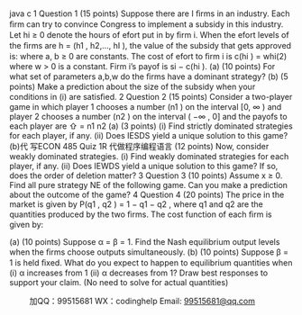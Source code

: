 java c
1 Question 1 (15      points)      Suppose there are I   ﬁrms in an industry.    Each ﬁrm can try to   convince   Congress   to   implement   a   subsidy   in   this   industry. Let   hi    ≥ 0   denote   the hours   of   efort   put      in   by   ﬁrm   i. When   the   efort levels   of   the   ﬁrms      are   h =   (h1   ,   h2,...,   hI   ),   the   value   of the   subsidy   that   gets   approved   is:
where   a,   b ≥ 0   are   constants.         The   cost   of   efort   to ﬁrm i   is   c(hi   )      =   whi(2)
where   w   > 0   is   a   constant.      Firm   i’s   payof is   si    − c(hi   ).
(a)    (10 points) For what set of parameters   a,b,w do the ﬁrms have a dominant   strategy?
(b)    (5    points)    Make a prediction about the size of   the subsidy when your   conditions   in   (i)   are   satisﬁed.
2 Question 2 (15    points)    Consider a two-player game in   which   player 1 chooses a number   (n1   )   on   the   interval    [0, ∞   )   and   player   2   chooses   a   number    (n2   )   on   the   interval   (   −∞   ,   0]   and   the   payofs   to   each   player   are   ⇧   =   n1   n2
(a)      (3   points)   (i)   Find   strictly   dominated   strategies   for   each   player,   if any.    (ii)   Does   IESDS   yield   a   unique   solution   to   this   game?
(b)代 写ECON 485 Quiz 1R
代做程序编程语言    (12   points)   Now,   consider   weakly   dominated   strategies.      (i)   Find   weakly   dominated      strategies      for      each      player,    if   any.       (ii)    Does    IEWDS    yield    a   unique   solution   to   this   game?   If so,   does   the   order   of deletion   matter?
3 Question 3 
(10   points)   Assume   x   ≥   0.      Find   all   pure   strategy   NE   of   the   following   game.   Can   you   make   a   prediction   about   the   outcome   of the   game?
4 Question 4 (20   points)   The   price   in   the   market   is   given   by   P(q1   ,   q2   )   =   1 −   q1   −   q2   ,   where   q1   and   q2    are   the   quantities   produced   by   the   two   ﬁrms.      The   cost   function   of each   ﬁrm   is   given   by:

(a)    (10   points)   Suppose   α = β   =   1.    Find   the   Nash   equilibrium   output   levels   when   the   ﬁrms   choose   outputs   simultaneously.
(b)    (10 points)   Suppose β   =   1 is held   ﬁxed.   What   do   you   expect   to   happen   to   equilibrium quantities when   (i) α increases   from   1   (ii)   α decreases   from   1?   Draw   best   responses   to   support   your   claim.    (No   need   to   solve   for   actual   quantities)









         
加QQ：99515681  WX：codinghelp  Email: 99515681@qq.com
